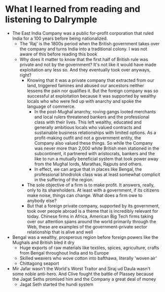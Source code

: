 # What I learned from reading and listening to Dalrymple

- The East India Company was a public for-profit corporation that ruled India for a 100 years before being nationalized.
	- The 'Raj' is the 1800s period when the British government takes over the company and turns India into a traditional colony. I was not aware of this before reading this book
	- Why does it matter to know that the first half of British rule was private and not by the government? It's not like it would have made exploitation any less so. And they eventually took over anyways, right?
		- Knowing that it was a private company that extracted from our land, triggered famines and abused our ancestors neither lessens the pain nor qualifies it. But the foreign company was so successful at exploitation because it was supported by wealthy locals who who were fed up with anarchy and spoke the language of commerce.
			- In the post-Mughal anarchy, roving gangs looted merchants and local rulers threatened bankers and the professional class with their lives. This left wealthy, educated and generally ambitious locals who valued contracts and sustainable business relationships with limited options. As a profit-making outfit and not a government entity, the Company also valued these things. So while the Company was never more than 2,000 white British men stationed in the subcontinent, it partnered with aristocrats, bankers and the like to run a mutually beneficial system that took power away from the Mughal lords, Marathas, Rajputs and others.
			- In effect, we can argue that in places like Bengal, the professional bhodrolok class was at least somewhat complicit in the suffering of the region.
		- The sole objective of a firm is to make profit. It answers, really, only to its shareholders. At least with a government, if its citizens make noise, things can change. What does a firm owe to anybody else?
		- But that a foreign private company, supported by its government, took over people abroad is a theme that is incredibly relevant for today. Chinese firms in Africa, American Big Tech firms taking over our attention spans around the world primarily through the Web, these are examples of the government-private sector relationship that is alive and well
- Bengal was a wealthy, prosperous region before foreign powers like the Mughals and British bled it dry
	- Huge exports of raw materials like textiles, spices, agriculture, crafts from Bengal throughout India and to Europe
	- Skilled weavers who wove cotton into bafthawa, literally 'woven air'
	- Chittagong seaport
- Mir Jafar wasn't the World's Worst Traitor and Siraj ud Daula wasn't some noble anti-hero. And Clive fought the battle of Plassey because the Jagat Seths promised him and the Company a great deal of money
	- Jagat Seth started the hundi system
